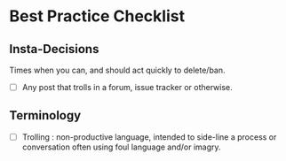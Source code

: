 # Best Practice Checklist


## Insta-Decisions
Times when you can, and should act quickly to delete/ban.

- [ ] Any post that trolls in a forum, issue tracker or otherwise.  


## Terminology
- [ ] Trolling : non-productive language, intended to side-line a process or conversation often using foul language and/or imagry.

